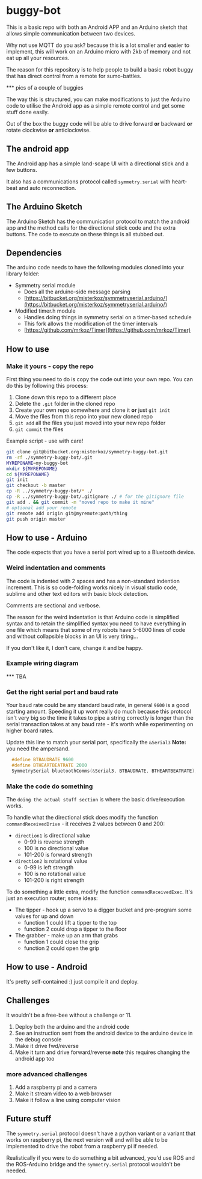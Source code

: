 # buggy-bot

This is a basic repo with both an Android APP and an Arduino sketch that allows simple communication between two devices.

Why not use MQTT do you ask? because this is a lot smaller and easier to implement, this will work on an Arduino micro with 2kb of memory and not eat up all your resources.

The reason for this repository is to help people to build a basic robot buggy that has direct control from a remote for sumo-battles.

*** pics of a couple of buggies

The way this is structured, you can make modifications to just the Arduino code to utilise the Android app as a simple remote control and get some stuff done easily.

Out of the box the buggy code will be able to drive forward **or** backward **or** rotate clockwise **or** anticlockwise.

## The android app

The Android app has a simple land-scape UI with a directional stick and a few buttons.

It also has a communications protocol called `symmetry.serial` with heart-beat and auto reconnection.

## The Arduino Sketch

The Arduino Sketch has the communication protocol to match the android app and the method calls for the directional stick code and the extra buttons. The code to execute on these things is all stubbed out.

## Dependencies

The arduino code needs to have the following modules cloned into your library folder:

* Symmetry serial module
  * Does all the arduino-side message parsing
  * [https://bitbucket.org/misterkoz/symmetryserial.arduino/](https://bitbucket.org/misterkoz/symmetryserial.arduino/)
* Modified timer.h module
  * Handles doing things in symmetry serial on a timer-based schedule
  * This fork allows the modification of the timer intervals
  * [https://github.com/mrkoz/Timer](https://github.com/mrkoz/Timer)

## How to use

### Make it yours - copy the repo

First thing you need to do is copy the code out into your own repo. You can do this by following this process:

1. Clone down this repo to a different place
2. Delete the `.git` folder in the cloned repo
3. Create your own repo somewhere and clone it **or** just `git init`
4. Move the files from this repo into your new cloned repo
5. `git add` all the files you just moved into your new repo folder
6. `git commit` the files

Example script - use with care!

```bash
git clone git@bitbucket.org:misterkoz/symmetry-buggy-bot.git
rm -rf ./symmetry-buggy-bot/.git
MYREPONAME=my-buggy-bot
mkdir ${MYREPONAME}
cd ${MYREPONAME}
git init
git checkout -b master
cp -R ../symmetry-buggy-bot/* ./
cp -R ../symmetry-buggy-bot/.gitignore ./ # for the gitignore file
git add . && git commit -m "moved repo to make it mine"
# optional add your remote
git remote add origin git@myremote:path/thing
git push origin master
```

## How to use - Arduino

The code expects that you have a serial port wired up to a Bluetooth device.

### Weird indentation and comments

The code is indented with 2 spaces and has a non-standard indention increment. This is so code-folding works nicely in visual studio code, sublime and other text editors with basic block detection.

Comments are sectional and verbose.

The reason for the weird indentation is that Arduino code is simplified syntax and to retain the simplified syntax you need to have everything in one file which means that some of my robots have 5-6000 lines of code and without collapsible blocks in an UI is very tiring...

If you don't like it, I don't care, change it and be happy.

### Example wiring diagram

*** TBA

### Get the right serial port and baud rate

Your baud rate could be any standard baud rate, in general `9600` is a good starting amount. Speeding it up wont really do much because this protocol isn't very big so the time it takes to pipe a string correctly is longer than the serial transaction takes at any baud rate - it's worth while experimenting on higher board rates.

Update this line to match your serial port, specifically the `&Serial3` **Note:** you need the ampersand.

```C++
  #define BTBAUDRATE 9600
  #define BTHEARTBEATRATE 2000
  SymmetrySerial bluetoothComms(&Serial3, BTBAUDRATE, BTHEARTBEATRATE);
```

### Make the code do something

The `doing the actual stuff section` is where the basic drive/execution works.

To handle what the directional stick does modify the function `commandReceivedDrive` - it receives 2 values between 0 and 200:

* `direction1` is directional value
  * 0-99 is reverse strength
  * 100 is no directional value
  * 101-200 is forward strength
* `direction2` is rotational value
  * 0-99 is left strength
  * 100 is no rotational value
  * 101-200 is right strength

To do something a little extra, modify the function `commandReceivedExec`. It's just an execution router; some ideas:

* The tipper - hook up a servo to a digger bucket and pre-program some values for up and down
  * function 1 could lift a tipper to the top
  * function 2 could drop a tipper to the floor
* The grabber - make up an arm that grabs
  * function 1 could close the grip
  * function 2 could open the grip

## How to use - Android

It's pretty self-contained :) just compile it and deploy.

## Challenges

It wouldn't be a free-bee without a challenge or 11.

1. Deploy both the arduino and the android code
2. See an instruction sent from the android device to the arduino device in the debug console
3. Make it drive fwd/reverse
4. Make it turn and drive forward/reverse **note** this requires changing the android app too

### more advanced challenges

1. Add a raspberry pi and a camera
2. Make it stream video to a web browser
3. Make it follow a line using computer vision

## Future stuff

The `symmetry.serial` protocol doesn't have a python variant or a variant that works on raspberry pi, the next version will and will be able to be implemented to drive the robot from a raspberry pi if needed.

Realistically if you were to do something a bit advanced, you'd use ROS and the ROS-Arduino bridge and the `symmetry.serial` protocol wouldn't be needed.
